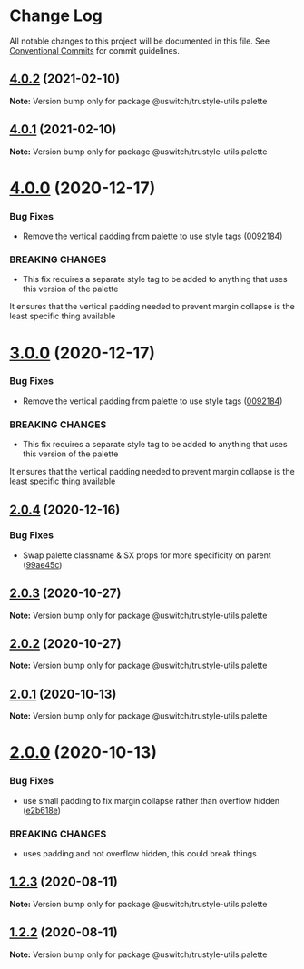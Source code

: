 # Change Log

All notable changes to this project will be documented in this file.
See [Conventional Commits](https://conventionalcommits.org) for commit guidelines.

## [4.0.2](https://github.com/uswitch/trustyle/compare/@uswitch/trustyle-utils.palette@4.0.0...@uswitch/trustyle-utils.palette@4.0.2) (2021-02-10)

**Note:** Version bump only for package @uswitch/trustyle-utils.palette





## [4.0.1](https://github.com/uswitch/trustyle/compare/@uswitch/trustyle-utils.palette@4.0.0...@uswitch/trustyle-utils.palette@4.0.1) (2021-02-10)

**Note:** Version bump only for package @uswitch/trustyle-utils.palette





# [4.0.0](https://github.com/uswitch/trustyle/compare/@uswitch/trustyle-utils.palette@2.0.4...@uswitch/trustyle-utils.palette@4.0.0) (2020-12-17)


### Bug Fixes

* Remove the vertical padding from palette to use style tags ([0092184](https://github.com/uswitch/trustyle/commit/0092184))


### BREAKING CHANGES

* This fix requires a separate style tag to be added to anything that
uses this version of the palette

It ensures that the vertical padding needed to prevent margin collapse
is the least specific thing available





# [3.0.0](https://github.com/uswitch/trustyle/compare/@uswitch/trustyle-utils.palette@2.0.4...@uswitch/trustyle-utils.palette@3.0.0) (2020-12-17)


### Bug Fixes

* Remove the vertical padding from palette to use style tags ([0092184](https://github.com/uswitch/trustyle/commit/0092184))


### BREAKING CHANGES

* This fix requires a separate style tag to be added to anything that
uses this version of the palette

It ensures that the vertical padding needed to prevent margin collapse
is the least specific thing available





## [2.0.4](https://github.com/uswitch/trustyle/compare/@uswitch/trustyle-utils.palette@2.0.3...@uswitch/trustyle-utils.palette@2.0.4) (2020-12-16)


### Bug Fixes

* Swap palette classname & SX props for more specificity on parent ([99ae45c](https://github.com/uswitch/trustyle/commit/99ae45c))





## [2.0.3](https://github.com/uswitch/trustyle/compare/@uswitch/trustyle-utils.palette@2.0.2...@uswitch/trustyle-utils.palette@2.0.3) (2020-10-27)

**Note:** Version bump only for package @uswitch/trustyle-utils.palette





## [2.0.2](https://github.com/uswitch/trustyle/compare/@uswitch/trustyle-utils.palette@2.0.1...@uswitch/trustyle-utils.palette@2.0.2) (2020-10-27)

**Note:** Version bump only for package @uswitch/trustyle-utils.palette





## [2.0.1](https://github.com/uswitch/trustyle/compare/@uswitch/trustyle-utils.palette@2.0.0...@uswitch/trustyle-utils.palette@2.0.1) (2020-10-13)

**Note:** Version bump only for package @uswitch/trustyle-utils.palette





# [2.0.0](https://github.com/uswitch/trustyle/compare/@uswitch/trustyle-utils.palette@1.2.5...@uswitch/trustyle-utils.palette@2.0.0) (2020-10-13)


### Bug Fixes

* use small padding to fix margin collapse rather than overflow hidden ([e2b618e](https://github.com/uswitch/trustyle/commit/e2b618e))


### BREAKING CHANGES

* uses padding and not overflow hidden, this could break things





## [1.2.3](https://github.com/uswitch/trustyle/compare/@uswitch/trustyle-utils.palette@1.2.2...@uswitch/trustyle-utils.palette@1.2.3) (2020-08-11)

**Note:** Version bump only for package @uswitch/trustyle-utils.palette





## [1.2.2](https://github.com/uswitch/trustyle/compare/@uswitch/trustyle-utils.palette@1.2.1...@uswitch/trustyle-utils.palette@1.2.2) (2020-08-11)

**Note:** Version bump only for package @uswitch/trustyle-utils.palette
